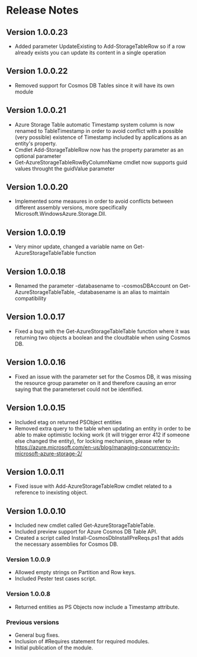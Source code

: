 # Release Notes

## Version 1.0.0.23
* Added parameter UpdateExisting to Add-StorageTableRow so if a row already exists you can update its content in a single operation 

## Version 1.0.0.22
* Removed support for Cosmos DB Tables since it will have its own module

## Version 1.0.0.21
* Azure Storage Table automatic Timestamp system column is now renamed to TableTimestamp in order to avoid conflict with a possible (very possible) existence of Timestamp included by applications as an entity's property. 
* Cmdlet Add-StorageTableRow now has the property parameter as an optional parameter
* Get-AzureStorageTableRowByColumnName cmdlet now supports guid values throught the guidValue parameter

## Version 1.0.0.20
* Implemented some measures in order to avoid conflicts between different assembly versions, more specifically Microsoft.WindowsAzure.Storage.Dll.

## Version 1.0.0.19
* Very minor update, changed a variable name on Get-AzureStorageTableTable function

## Version 1.0.0.18
* Renamed the parameter -databasename to -cosmosDBAccount on Get-AzureStorageTableTable, -databasename is an alias to maintain compatibility 

## Version 1.0.0.17
* Fixed a bug with the Get-AzureStorageTableTable function where it was returning two objects a boolean and the cloudtable when using Cosmos DB.

## Version 1.0.0.16
* Fixed an issue with the parameter set for the Cosmos DB, it was missing the resource group parameter on it and therefore causing an error saying that the parameterset could not be identified.

## Version 1.0.0.15
* Included etag on returned PSObject entities
* Removed extra query to the table when updating an entity in order to be able to make optimistic locking work (it will trigger error 412 if someone else changed the entity), for locking mechanism, please refer to https://azure.microsoft.com/en-us/blog/managing-concurrency-in-microsoft-azure-storage-2/

## Version 1.0.0.11
* Fixed issue with Add-AzureStorageTableRow cmdlet related to a reference to inexisting object.

## Version 1.0.0.10
* Included new cmdlet called Get-AzureStorageTableTable.
* Included preview support for Azure Cosmos DB Table API.
* Created a script called Install-CosmosDbInstallPreReqs.ps1 that adds the necessary assemblies for Cosmos DB.

### Version 1.0.0.9
* Allowed empty strings on Partition and Row keys.
* Included Pester test cases script.

### Version 1.0.0.8
* Returned entities as PS Objects now include a Timestamp attribute.

### Previous versions
* General bug fixes.
* Inclusion of #Requires statement for required modules.
* Initial publication of the module.
